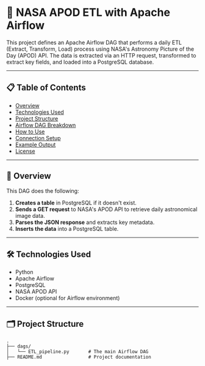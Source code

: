 # 🚀 NASA APOD ETL with Apache Airflow

This project defines an Apache Airflow DAG that performs a daily ETL (Extract, Transform, Load) process using NASA's Astronomy Picture of the Day (APOD) API. The data is extracted via an HTTP request, transformed to extract key fields, and loaded into a PostgreSQL database.

---

## 📋 Table of Contents

- [Overview](#overview)
- [Technologies Used](#technologies-used)
- [Project Structure](#project-structure)
- [Airflow DAG Breakdown](#airflow-dag-breakdown)
- [How to Use](#how-to-use)
- [Connection Setup](#connection-setup)
- [Example Output](#example-output)
- [License](#license)

---

## 📖 Overview

This DAG does the following:

1. **Creates a table** in PostgreSQL if it doesn't exist.
2. **Sends a GET request** to NASA's APOD API to retrieve daily astronomical image data.
3. **Parses the JSON response** and extracts key metadata.
4. **Inserts the data** into a PostgreSQL table.

---

## 🛠 Technologies Used

- Python
- Apache Airflow
- PostgreSQL
- NASA APOD API
- Docker (optional for Airflow environment)

---

## 🗂 Project Structure

```text
.
├── dags/
│   └── ETL_pipeline.py       # The main Airflow DAG
├── README.md                 # Project documentation



